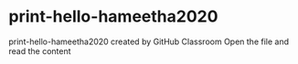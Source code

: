 # print-hello-hameetha2020
print-hello-hameetha2020 created by GitHub Classroom
Open the file and read the content
